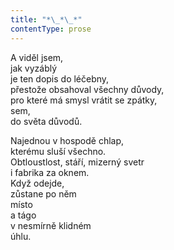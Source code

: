 ```yaml
---
title: "*\_*\_*"
contentType: prose
---
```


<section>

A viděl jsem,  
jak vyzáblý  
je ten dopis do léčebny,  
přestože obsahoval všechny důvody,  
pro které má smysl vrátit se zpátky,  
sem,  
do světa důvodů.

Najednou v hospodě chlap,  
kterému sluší všechno.  
Obtloustlost, stáří, mizerný svetr  
i fabrika za oknem.  
Když odejde,  
zůstane po něm  
místo  
a tágo  
v nesmírně klidném  
úhlu.

</section>
